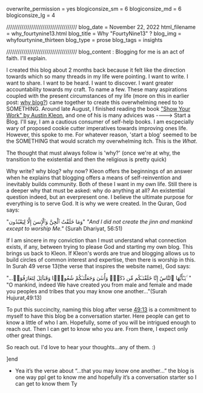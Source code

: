 overwrite_permission = yes
blogiconsize_sm = 6
blogiconsize_md = 6
blogiconsize_lg = 4

/////////////////////////////////////
blog_date = November 22, 2022
html_filename = why_fourtynine13.html
blog_title = Why "FourtyNine13" ?
blog_img = whyfourtynine_thirteen
blog_type = prose
blog_tags = insights

/////////////////////////////////////
blog_content : 
Blogging for me is an act of faith. I'll explain.

I created this blog about 2 months back because it felt like the direction towards which so many threads in my life were pointing. I want to write. I want to share. I want to be heard. I want to discover. I want greater accountability towards my craft. To name a few. These many aspirations coupled with the present circumstances of my life (more on this in earlier post: <a href="fourtynine13.com/blog-whyblog.html">why blog?</a>) came together to create this overwhelming need to to SOMETHING. 
Around late August, I finished reading the book <a href="https://austinkleon.com/show-your-work/">"Show Your Work" by Austin Kleon</a>, and one of his is many advices was ----> Start a Blog. I'll say, I am a cautious consumer of self-help books. I am escpecially wary of proposed cookie cutter imperatives towards improving ones life. However, this spoke to me. For whatever reason, 'start a blog' seemed to be the SOMETHING that would scratch my overwhelming itch. This is the <em>What</em>.

The thought that must always follow is 'why?' 
(once we're at why, the transition to the existential and then the religious is pretty quick)

Why write? why blog? why now? Kleon offers the beginnings of an answer when he explains that blogging offers a means of self-reinvention and inevitably builds community. Both of these I want in my own life. Still there is a deeper why that must be asked: why do anything at all? An existential question indeed, but an everpresent one.
I believe the ultimate purpose for everything is to serve God. It is why we were created. In the Quran, God says: 

"وَمَا خَلَقْتُ ٱلْجِنَّ وَٱلْإِنسَ إِلَّا لِيَعْبُدُون"
<em>"And I did not create the jinn and mankind except to worship Me."</em> (Surah Dhariyat, 56:51)

If I am sincere in my conviction than I must understand what connection exists, if any, between trying to please God and starting my own blog. This brings us back to Kleon. If Kleon's words are true and  blogging allows us to build circles of common interest and expertise, then there is worship in this. In Surah 49 verse 13(the verse that inspires the website name), God says:

"...يَـٰٓأَيُّهَا ٱلنَّاسُ إِنَّا خَلَقْنَـٰكُم مِّن ذَكَرٍۢ وَأُنثَىٰ وَجَعَلْنَـٰكُمْ شُعُوبًۭا وَقَبَآئِلَ لِتَعَارَفُوٓا۟ ۚ "
"O mankind, indeed We have created you from male and female and made you peoples and tribes that you may know one another..."(Surah Hujurat,49:13)

To put this succinclty, naming this blog after verse <a href="https://quran.com/49/13">49:13</a> is a commitment to myself to have this blog be a conversation starter. Here people can get to know a little of who I am. Hopefully, some of you will be intrigued enough to reach out. Then I can get to know who you are. From there, I expect only other great things.

So reach out. I'd love to hear your thoughts...any of them. :)

]end

- Yea it’s the verse about “…that you may know one another…” the blog is one way ppl get to know me and hopefully it’s a conversation starter so I can get to know them Ty
